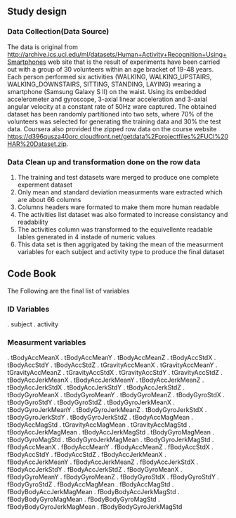 ## Study design

### Data Collection(Data Source)
The data is original from http://archive.ics.uci.edu/ml/datasets/Human+Activity+Recognition+Using+Smartphones  web site that is the result of  experiments have been carried out with a group of 30 volunteers within an age bracket of 19-48 years. 
Each person performed six activities (WALKING, WALKING_UPSTAIRS, WALKING_DOWNSTAIRS, SITTING, STANDING, LAYING) wearing a smartphone (Samsung Galaxy S II) on the waist. Using its embedded accelerometer and gyroscope, 3-axial linear acceleration and 3-axial angular velocity at a constant rate of 50Hz ware captured.
The obtained dataset has been randomly partitioned into two sets, where 70% of the volunteers was selected for generating the training data and 30% the test data.
Coursera also provided the zipped row data on the course website https://d396qusza40orc.cloudfront.net/getdata%2Fprojectfiles%2FUCI%20HAR%20Dataset.zip.

### Data Clean up and transformation done on the row data
1. The training and test datasets ware merged to produce one complete experment dataset
2. Only mean and standard deviation measurments ware extracted which are about 66 columns
3. Columns headers ware formated to make them more human readable
4. The activities list dataset was also formated to increase consistancy and readability
5. The activities column was transformed to the equivellente readable lables generated in 4 instade of numeric values
6. This data set is then aggrigated by taking the mean of the measurment variables for each subject and activity type to produce the final dataset

## Code Book
The Following are the final list of variables
### ID Variables
. subject
. activity 
### Measurment variables
. tBodyAccMeanX
. tBodyAccMeanY 
. tBodyAccMeanZ 
. tBodyAccStdX 
. tBodyAccStdY 
. tBodyAccStdZ 
. tGravityAccMeanX 
. tGravityAccMeanY
. tGravityAccMeanZ 
. tGravityAccStdX 
. tGravityAccStdY
. tGravityAccStdZ
. tBodyAccJerkMeanX
. tBodyAccJerkMeanY
. tBodyAccJerkMeanZ
. tBodyAccJerkStdX
. tBodyAccJerkStdY
. tBodyAccJerkStdZ
. tBodyGyroMeanX
. tBodyGyroMeanY 
. tBodyGyroMeanZ 
. tBodyGyroStdX
. tBodyGyroStdY
. tBodyGyroStdZ
. tBodyGyroJerkMeanX
. tBodyGyroJerkMeanY
. tBodyGyroJerkMeanZ
. tBodyGyroJerkStdX
. tBodyGyroJerkStdY
. tBodyGyroJerkStdZ
. tBodyAccMagMean
. tBodyAccMagStd
. tGravityAccMagMean
. tGravityAccMagStd
. tBodyAccJerkMagMean
. tBodyAccJerkMagStd
. tBodyGyroMagMean
. tBodyGyroMagStd
. tBodyGyroJerkMagMean
. tBodyGyroJerkMagStd
. fBodyAccMeanX
. fBodyAccMeanY
. fBodyAccMeanZ
. fBodyAccStdX
. fBodyAccStdY
. fBodyAccStdZ
. fBodyAccJerkMeanX
. fBodyAccJerkMeanY
. fBodyAccJerkMeanZ
. fBodyAccJerkStdX
. fBodyAccJerkStdY
. fBodyAccJerkStdZ
. fBodyGyroMeanX
. fBodyGyroMeanY
. fBodyGyroMeanZ
. fBodyGyroStdX
. fBodyGyroStdY
. fBodyGyroStdZ
. fBodyAccMagMean
. fBodyAccMagStd
. fBodyBodyAccJerkMagMean
. fBodyBodyAccJerkMagStd
. fBodyBodyGyroMagMean
. fBodyBodyGyroMagStd
. fBodyBodyGyroJerkMagMean
. fBodyBodyGyroJerkMagStd

